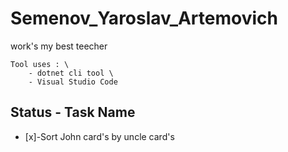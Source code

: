 # Semenov_Yaroslav_Artemovich
work's my best teecher

```
Tool uses : \
    - dotnet cli tool \
    - Visual Studio Code
```

## Status -  Task Name
- [x]-Sort John card's by uncle card's